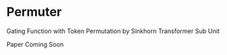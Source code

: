 # Permuter

Gating Function with Token Permutation by Sinkhorn Transformer Sub Unit

Paper Coming Soon

